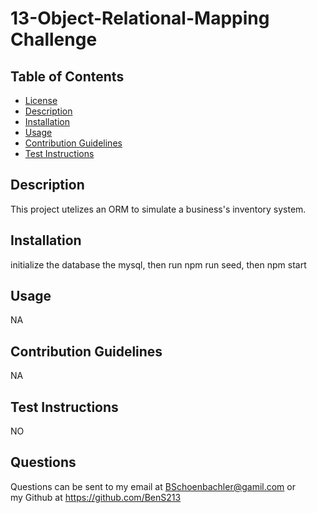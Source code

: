 # 13-Object-Relational-Mapping Challenge
## Table of Contents
- [License](#license)
- [Description](#description)
- [Installation](#installation)
- [Usage](#usage)
- [Contribution Guidelines](#contribution)
- [Test Instructions](#test)
##   
## Description
This project utelizes an ORM to simulate a business's inventory system.
## Installation
initialize the database the mysql, then run npm run seed, then npm start
## Usage
NA
## Contribution Guidelines
NA
## Test Instructions
NO
## Questions
Questions can be sent to my email at BSchoenbachler@gamil.com or   
my Github at https://github.com/BenS213
